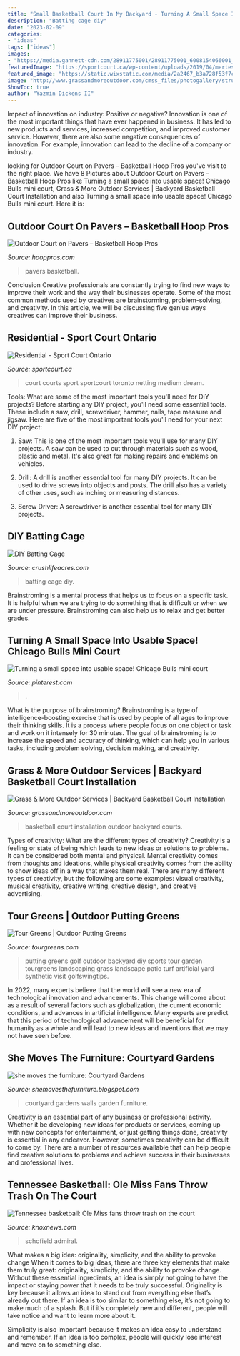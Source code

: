 ```yaml
---
title: "Small Basketball Court In My Backyard - Turning A Small Space Into Usable Space! Chicago Bulls Mini Court"
description: "Batting cage diy"
date: "2023-02-09"
categories:
- "ideas"
tags: ["ideas"]
images:
- "https://media.gannett-cdn.com/28911775001/28911775001_6008154066001_6008149313001-vs.jpg?pubId=28911775001&amp;width=NaN&amp;disable=upscale&amp;format=pjpg&amp;auto=webp"
featuredImage: "https://sportcourt.ca/wp-content/uploads/2019/04/mertesky-toronto-28x40-1024x765.jpg"
featured_image: "https://static.wixstatic.com/media/2a2467_b3a728f53f7c4ec284defd4beaa2c4cf~mv2.jpg/v1/fit/w_1000,h_1000,al_c,q_80/file.png"
image: "http://www.grassandmoreoutdoor.com/cmss_files/photogallery/structure/Basketball_Court_Photo_Gallery/image52878.jpg"
ShowToc: true
author: "Yazmin Dickens II"
---
```



Impact of innovation on industry: Positive or negative?
Innovation is one of the most important things that have ever happened in business. It has led to new products and services, increased competition, and improved customer service. However, there are also some negative consequences of innovation. For example, innovation can lead to the decline of a company or industry.

	

		
looking for Outdoor Court on Pavers – Basketball Hoop Pros you've visit to the right place. We have 8 Pictures about Outdoor Court on Pavers – Basketball Hoop Pros like Turning a small space into usable space! Chicago Bulls mini court, Grass &amp; More Outdoor Services | Backyard Basketball Court Installation and also Turning a small space into usable space! Chicago Bulls mini court. Here it is:
		
    
## Outdoor Court On Pavers – Basketball Hoop Pros

<img loading=lazy src="https://hooppros.com/wp-content/uploads/2020/03/89972728_603821180463369_2035430257644797952_o.jpg" onerror="this.onerror=null;this.src='https://tse2.mm.bing.net/th?id=OIP.1rLwzpl8L5bGYO9yXUnV_AHaHa&amp;pid=15.1';" alt="Outdoor Court on Pavers – Basketball Hoop Pros">

_Source: hooppros.com_

>pavers basketball. 

	

Conclusion
Creative professionals are constantly trying to find new ways to improve their work and the way their businesses operate. Some of the most common methods used by creatives are brainstorming, problem-solving, and creativity. In this article, we will be discussing five genius ways creatives can improve their business.

    
## Residential - Sport Court Ontario

<img loading=lazy src="https://sportcourt.ca/wp-content/uploads/2019/04/mertesky-toronto-28x40-1024x765.jpg" onerror="this.onerror=null;this.src='https://tse2.mm.bing.net/th?id=OIP.TRnJPTfWNVvtrZSZTNxQFQHaFi&amp;pid=15.1';" alt="Residential - Sport Court Ontario">

_Source: sportcourt.ca_

>court courts sport sportcourt toronto netting medium dream. 

	

Tools: What are some of the most important tools you'll need for DIY projects?
Before starting any DIY project, you'll need some essential tools. These include a saw, drill, screwdriver, hammer, nails, tape measure and jigsaw. Here are five of the most important tools you'll need for your next DIY project: 
1) Saw: This is one of the most important tools you'll use for many DIY projects. A saw can be used to cut through materials such as wood, plastic and metal. It's also great for making repairs and emblems on vehicles. 

2) Drill: A drill is another essential tool for many DIY projects. It can be used to drive screws into objects and posts. The drill also has a variety of other uses, such as inching or measuring distances. 

3) Screw Driver: A screwdriver is another essential tool for many DIY projects.

    
## DIY Batting Cage

<img loading=lazy src="https://static.wixstatic.com/media/2a2467_b3a728f53f7c4ec284defd4beaa2c4cf~mv2.jpg/v1/fit/w_1000,h_1000,al_c,q_80/file.png" onerror="this.onerror=null;this.src='https://tse4.mm.bing.net/th?id=OIP.YqJ-LprL2srRXr3zMZNTKAHaJ4&amp;pid=15.1';" alt="DIY Batting Cage">

_Source: crushlifeacres.com_

>batting cage diy. 

	

Brainstroming is a mental process that helps us to focus on a specific task. It is helpful when we are trying to do something that is difficult or when we are under pressure. Brainstroming can also help us to relax and get better grades.

    
## Turning A Small Space Into Usable Space! Chicago Bulls Mini Court

<img loading=lazy src="https://i.pinimg.com/736x/82/cc/f6/82ccf6d3422ff2f0deaefaab0eda0d8f--chicago-bulls-small-spaces.jpg" onerror="this.onerror=null;this.src='https://tse3.mm.bing.net/th?id=OIP.0X2OnY89rDF9TRLD9pf_twD6D6&amp;pid=15.1';" alt="Turning a small space into usable space! Chicago Bulls mini court">

_Source: pinterest.com_

>. 

	

What is the purpose of brainstroming?
Brainstroming is a type of intelligence-boosting exercise that is used by people of all ages to improve their thinking skills. It is a process where people focus on one object or task and work on it intensely for 30 minutes. The goal of brainstroming is to increase the speed and accuracy of thinking, which can help you in various tasks, including problem solving, decision making, and creativity.

    
## Grass &amp; More Outdoor Services | Backyard Basketball Court Installation

<img loading=lazy src="http://www.grassandmoreoutdoor.com/cmss_files/photogallery/structure/Basketball_Court_Photo_Gallery/image52878.jpg" onerror="this.onerror=null;this.src='https://tse2.mm.bing.net/th?id=OIP.SNeKE7_bemFhKRkMTodcIwHaE7&amp;pid=15.1';" alt="Grass &amp; More Outdoor Services | Backyard Basketball Court Installation">

_Source: grassandmoreoutdoor.com_

>basketball court installation outdoor backyard courts. 

	

Types of creativity: What are the different types of creativity?
Creativity is a feeling or state of being which leads to new ideas or solutions to problems. It can be considered both mental and physical. Mental creativity comes from thoughts and ideations, while physical creativity comes from the ability to show ideas off in a way that makes them real. There are many different types of creativity, but the following are some examples: visual creativity, musical creativity, creative writing, creative design, and creative advertising.

    
## Tour Greens | Outdoor Putting Greens

<img loading=lazy src="http://www.tourgreens.com/cmss_files/photogallery/structure/Outdoor_Putting_Greens/image51752.jpg" onerror="this.onerror=null;this.src='https://tse4.mm.bing.net/th?id=OIP.RalkUmZxHNN7BQ8jgzUEVgHaFr&amp;pid=15.1';" alt="Tour Greens | Outdoor Putting Greens">

_Source: tourgreens.com_

>putting greens golf outdoor backyard diy sports tour garden tourgreens landscaping grass landscape patio turf artificial yard synthetic visit golfswingtips. 

	

In 2022, many experts believe that the world will see a new era of technological innovation and advancements. This change will come about as a result of several factors such as globalization, the current economic conditions, and advances in artificial intelligence. Many experts are predict that this period of technological advancement will be beneficial for humanity as a whole and will lead to new ideas and inventions that we may not have seen before.

    
## She Moves The Furniture: Courtyard Gardens

<img loading=lazy src="https://3.bp.blogspot.com/_3cHLuNGsoYE/TEuHI6HSd0I/AAAAAAAAAX8/Pk3zPrfX1os/s1600/Courtyard+Garden+05.jpg" onerror="this.onerror=null;this.src='https://tse2.mm.bing.net/th?id=OIP.CGICdHDmJCKdH98qogNIWwHaK3&amp;pid=15.1';" alt="she moves the furniture: Courtyard Gardens">

_Source: shemovesthefurniture.blogspot.com_

>courtyard gardens walls garden furniture. 

	

Creativity is an essential part of any business or professional activity. Whether it be developing new ideas for products or services, coming up with new concepts for entertainment, or just getting things done, creativity is essential in any endeavor. However, sometimes creativity can be difficult to come by. There are a number of resources available that can help people find creative solutions to problems and achieve success in their businesses and professional lives.

    
## Tennessee Basketball: Ole Miss Fans Throw Trash On The Court

<img loading=lazy src="https://media.gannett-cdn.com/28911775001/28911775001_6008154066001_6008149313001-vs.jpg?pubId=28911775001&amp;width=NaN&amp;disable=upscale&amp;format=pjpg&amp;auto=webp" onerror="this.onerror=null;this.src='https://tse3.mm.bing.net/th?id=OIP.pSl3vpb-QEkvAEccdedpAQHaEK&amp;pid=15.1';" alt="Tennessee basketball: Ole Miss fans throw trash on the court">

_Source: knoxnews.com_

>schofield admiral. 

	

What makes a big idea: originality, simplicity, and the ability to provoke change
When it comes to big ideas, there are three key elements that make them truly great: originality, simplicity, and the ability to provoke change. Without these essential ingredients, an idea is simply not going to have the impact or staying power that it needs to be truly successful.
 Originality is key because it allows an idea to stand out from everything else that’s already out there. If an idea is too similar to something else, it’s not going to make much of a splash. But if it’s completely new and different, people will take notice and want to learn more about it.

Simplicity is also important because it makes an idea easy to understand and remember. If an idea is too complex, people will quickly lose interest and move on to something else.


